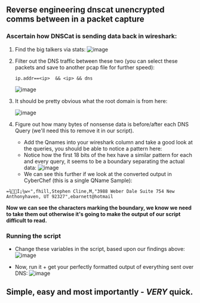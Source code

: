 ## Reverse engineering dnscat unencrypted comms between in a packet capture

### Ascertain how DNSCat is sending data back in wireshark:
1. Find the big talkers via stats:
![image](https://github.com/Broomey28/reverse_engineering_dnscat2/assets/56151530/dd355045-3172-461b-b2d5-2d1e55e6b406)
2. Filter out the DNS traffic between these two (you can select these packets and save to another pcap file for further speed):

   
   ```ip.addr==<ip>  && <ip> && dns ```
   
      ![image](https://github.com/Broomey28/reverse_engineering_dnscat2/assets/56151530/f93dcbe3-0e97-4656-9adb-fa56b24b1d4a)
3. It should be pretty obvious what the root domain is from here:

   ![image](https://github.com/Broomey28/reverse_engineering_dnscat2/assets/56151530/c49965f6-5d21-4bb2-9005-d9f7a1785752)
5. Figure out how many bytes of nonsense data is before/after each DNS Query (we'll need this to remove it in our script).
   - Add the Qnames into your wireshark column and take a good look at the queries, you should be able to notice a pattern here:
   - Notice how the first 18 bits of the hex have a similar pattern for each and every query, it seems to be a boundary separating the actual data:
   ![image](https://github.com/Broomey28/reverse_engineering_dnscat2/assets/56151530/5ccc1e4c-394e-431c-95a9-a87a8ca57043)
   - We can see this further if we look at the converted output in CyberChef (this is a single QName Sample):
```
=¾Í¡¼w«",fhill,Stephen Cline,M,"3988 Weber Dale Suite 754 New Anthonyhaven, UT 92327",ebarnett@hotmail
```
**Now we can see the characters marking the boundary, we know we need to take them out otherwise it's going to make the output of our script difficult to read.**
### Running the script
  - Change these variables in the script, based upon our findings above:
 ![image](https://github.com/Broomey28/reverse_engineering_dnscat2/assets/56151530/bb7420a5-77c4-4a0c-beb7-018654798b39)

  - Now, run it + get your perfectly formatted output of everything sent over DNS:
 ![image](https://github.com/Broomey28/reverse_engineering_dnscat2/assets/56151530/874634ef-c0fd-4427-a4de-1038dc2219d8)

## Simple, easy and most importantly - *VERY* quick.

